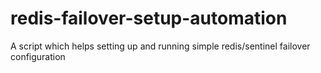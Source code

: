 # redis-failover-setup-automation
A script which helps setting up and running simple redis/sentinel failover configuration
